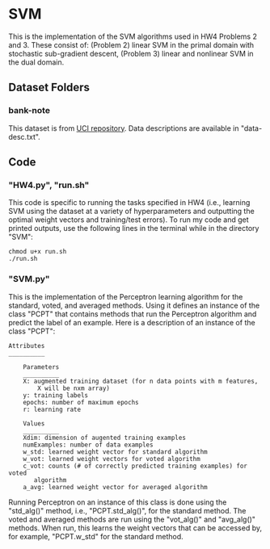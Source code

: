 # SVM
This is the implementation of the SVM algorithms used in HW4 Problems 2 and 3. These consist of: (Problem 2) linear SVM in the primal domain with stochastic sub-gradient descent, (Problem 3) linear and nonlinear SVM in the dual domain. 
 
## Dataset Folders
### bank-note
This dataset is from [UCI repository](https://archive.ics.uci.edu/ml/datasets/banknote+authentication). Data descriptions are available in "data-desc.txt". 
## Code
### "HW4.py", "run.sh"
This code is specific to running the tasks specified in HW4 (i.e., learning SVM using the dataset at a variety of hyperparameters and outputting the optimal weight vectors and training/test errors). To run my code and get printed outputs, use the following lines in the terminal while in the directory "SVM": 
```
chmod u+x run.sh 
./run.sh
```
### "SVM.py"
This is the implementation of the Perceptron learning algorithm for the standard, voted, and averaged methods. Using it defines an instance of the class "PCPT" that contains methods that run the Perceptron algorithm and predict the label of an example. Here is a description of an instance of the class "PCPT": 
   
    Attributes
    __________
        
        Parameters
        __________
        X: augmented training dataset (for n data points with m features, 
            X will be nxm array)
        y: training labels 
        epochs: number of maximum epochs
        r: learning rate
        
        Values
        __________
        Xdim: dimension of augented training examples
        numExamples: number of data examples
        w_std: learned weight vector for standard algorithm
        w_vot: learned weight vectors for voted algorithm
        c_vot: counts (# of correctly predicted training examples) for voted 
           algorithm
        a_avg: learned weight vector for averaged algorithm

Running Perceptron on an instance of this class is done using the "std_alg()" method, i.e., "PCPT.std_alg()", for the standard method. The voted and averaged methods are run using the "vot_alg()" and "avg_alg()" methods. When run, this learns the weight vectors that can be accessed by, for example, "PCPT.w_std" for the standard method. 
